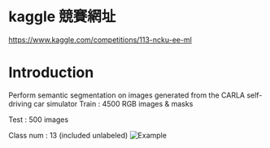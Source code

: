 # kaggle 競賽網址
https://www.kaggle.com/competitions/113-ncku-ee-ml

# Introduction

Perform semantic segmentation on images generated from the CARLA self-driving car simulator
Train : 4500 RGB images & masks

Test : 500 images

Class num : 13 (included unlabeled)
![Example]([https://github.com/your-repo/images/logo.png](https://github.com/YiNuo0929/Semantic_Segmentation/blob/main/segmentation.png))

